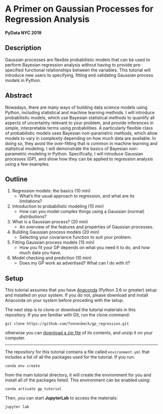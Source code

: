 # A Primer on Gaussian Processes for Regression Analysis 

**PyData NYC 2019**

## Description

Gaussian processes are flexible probabilistic models that can be used to perform Bayesian regression analysis without having to provide pre-specified functional relationships between the variables. This tutorial will introduce new users to specifying, fitting and validating Gaussian process models in Python.

## Abstract

Nowadays, there are many ways of building data science models using Python, including statistical and machine learning methods. I will introduce probabilistic models, which use Bayesian statistical methods to quantify all aspects of uncertainty relevant to your problem, and provide inferences in simple, interpretable terms using probabilities. A particularly flexible class of probabilistic models uses Bayesian non-parametric methods, which allow models to vary in complexity depending on how much data are available. In doing so, they avoid the over-fitting that is common in machine learning and statistical modeling. I will demonstrate the basics of Bayesian non-parametric modeling in Python. Specifically, I will introduce Gaussian processes (GP), and show how they can be applied to regression analysis using a few examples.

## Outline

1. Regression models: the basics (10 min)
    - What’s the usual approach to regression, and what are its limitations?
2. Introduction to probabilistic modeling (15 min)
    - How can you model complex things using a Gaussian (normal) distributions?
3. What is a Gaussian process? (20 min)
    - An overview of the features and properties of Gaussian processes.
4. Building Gaussian process models (20 min)
    - Selecting your covariance function to suit your problem.
5. Fitting Gaussian process models (15 min)
    - How you fit your GP depends on what you need it to do, and how much data you have.
6. Model checking and prediction (10 min)
    - Does my GP work as advertised? What can I do with it?

## Setup

This tutorial assumes that you have [Anaconda](https://www.anaconda.com/distribution/#download-section) (Python 3.6 or greater) setup and installed on your system. If you do not, please download and install Anaconda on your system before proceding with the setup.

The next step is to clone or download the tutorial materials in this repository. If you are familiar with Git, run the clone command:

    git clone https://github.com/fonnesbeck/gp_regression.git
    
otherwise you can [download a zip file](https://github.com/fonnesbeck/gp_regression/archive/master.zip) of its contents, and unzip it on your computer.
***
The repository for this tutorial contains a file called `environment.yml` that includes a list of all the packages used for the tutorial. If you run:

    conda env create
    
from the main tutorial directory, it will create the environment for you and install all of the packages listed. This environment can be enabled using:

    conda activate gp_tutorial
    
Then, you can start **JupyterLab** to access the materials:

    jupyter lab